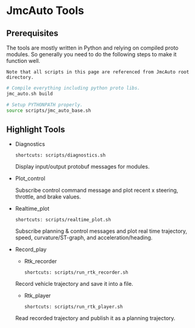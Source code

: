 # JmcAuto Tools

## Prerequisites

The tools are mostly written in Python and relying on compiled proto modules. So
generally you need to do the following steps to make it function well.

`Note that all scripts in this page are referenced from JmcAuto root directory.`

```bash
# Compile everything including python proto libs.
jmc_auto.sh build

# Setup PYTHONPATH properly.
source scripts/jmc_auto_base.sh
```

## Highlight Tools

* Diagnostics

  `shortcuts: scripts/diagnostics.sh`

  Display input/output protobuf messages for modules.

* Plot_control

  Subscribe control command message and plot recent x steering, throttle, and
  brake values.

* Realtime_plot

  `shortcuts: scripts/realtime_plot.sh`

  Subscribe planning & control messages and plot real time trajectory, speed,
  curvature/ST-graph, and acceleration/heading.

* Record_play

  * Rtk_recorder

    `shortcuts: scripts/run_rtk_recorder.sh`

  Record vehicle trajectory and save it into a file.

  * Rtk_player

    `shortcuts: scripts/run_rtk_player.sh`

  Read recorded trajectory and publish it as a planning trajectory.
